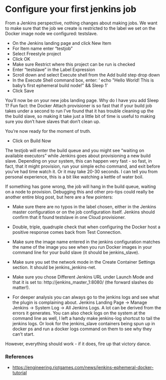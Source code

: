 # Configure your first jenkins job

From a Jenkins perspective, nothing changes about making jobs. We want to make sure that the job we create is restricted to the label we set on the Docker image node we configured: testslave.

 - On the Jenkins landing page and click New Item
 - For Item name enter “testjob”
 - Select Freestyle project
 - Click OK
 - Make sure Restrict where this project can be run is checked
 - Enter “testslave” in the Label Expression
 - Scroll down and select Execute shell from the Add build step drop down
 - In the Execute Shell command box, enter: ‘ echo "Hello World! This is baby’s first ephemeral build node!" && Sleep 1’
 - Click Save

You’ll now be on your new jobs landing page. Why do I have you add Sleep 1? Fun fact: the Docker Attach provisioner is so fast that if your build job takes under a second to run I’ve found that it has trouble cleaning up the the build slave, so making it take just a little bit of time is useful to making sure you don’t have slaves that don’t clean up.

You’re now ready for the moment of truth.

 * Click on Build Now

The testjob will enter the build queue and you might see “waiting on available executors” while Jenkins goes about provisioning a new build slave. Depending on your system, this can happen very fast - so fast, in fact, that it might provision, run your simple echo command, and exit before you’ve had time watch it. Or it may take 20-30 seconds. I can tell you from personal experience, this is a bit like watching a kettle of water boil.

If something has gone wrong, the job will hang in the build queue, waiting on a node to provision. Debugging this and other pro-tips could really be another entire blog post, but here are a few pointers:

 - Make sure there are no typos in the label chosen, either in the Jenkins master configuration or on the job configuration itself. Jenkins should confirm that it found testslave in one Cloud provisioner.

 - Double, triple, quadruple check that when configuring the Docker host a positive response comes back from Test Connection.

 - Make sure the image name entered in the jenkins configuration matches the name of the image you see when you run Docker images in your command line for your build slave (it should be jenkins_slave).

 - Make sure you set the network mode in the Create Container Settings section. It should be jenkins_jenkins-net.

 - Make sure you chose Different Jenkins URL under Launch Mode and that it is set to: http://jenkins_master_1:8080/ (the forward slashes do matter!).

 - For deeper analysis you can always go to the jenkins logs and see what the plugin is complaining about. Jenkins Landing Page -> Manage Jenkins -> System Log -> All Jenkins Logs. A lot can be derived from the errors it generates. You can also check logs on the system at the command line as well, I left a handy make jenkins-log shortcut to tail the jenkins logs. Or look for the jenkins_slave containers being spun up in docker ps and run a docker logs command on them to see why they can’t start.

However, everything should work - if it does, fire up that victory dance.

### References

 - https://engineering.riotgames.com/news/jenkins-ephemeral-docker-tutorial

